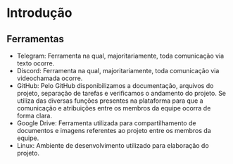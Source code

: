 # Introdução

## Ferramentas
* Telegram: Ferramenta na qual, majoritariamente, toda comunicação via texto ocorre.
* Discord: Ferramenta na qual, majoritariamente, toda comunicação via videochamada ocorre.
* GitHub: Pelo GitHub disponibilizamos a documentação, arquivos do projeto, separação de tarefas e verificamos o andamento do projeto. Se utiliza das diversas funções presentes na plataforma para que a comunicação e atribuições entre os membros da equipe ocorra de forma clara. 
* Google Drive: Ferramenta utilizada para compartilhamento de documentos e imagens referentes ao projeto entre os membros da equipe.
* Linux: Ambiente de desenvolvimento utilizado para elaboração do projeto.
